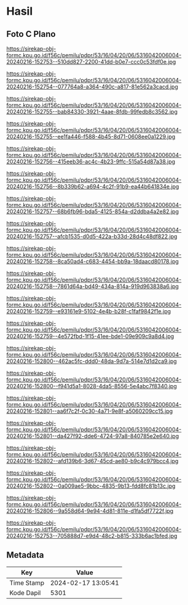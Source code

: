 # Hasil

## Foto C Plano

https://sirekap-obj-formc.kpu.go.id/f56c/pemilu/pdpr/53/16/04/20/06/5316042006004-20240216-152753--510dd827-2200-41dd-b0e7-ccc0c53fdf0e.jpg

https://sirekap-obj-formc.kpu.go.id/f56c/pemilu/pdpr/53/16/04/20/06/5316042006004-20240216-152754--077764a8-a364-490c-a817-81e562a3cacd.jpg

https://sirekap-obj-formc.kpu.go.id/f56c/pemilu/pdpr/53/16/04/20/06/5316042006004-20240216-152755--bab84330-3921-4aae-8fdb-99fedb8c3562.jpg

https://sirekap-obj-formc.kpu.go.id/f56c/pemilu/pdpr/53/16/04/20/06/5316042006004-20240216-152755--ee1fa446-f588-4b45-8d71-0608ee0a1229.jpg

https://sirekap-obj-formc.kpu.go.id/f56c/pemilu/pdpr/53/16/04/20/06/5316042006004-20240216-152756--415eeb36-ac4c-4b23-9ffc-515a54d87a38.jpg

https://sirekap-obj-formc.kpu.go.id/f56c/pemilu/pdpr/53/16/04/20/06/5316042006004-20240216-152756--8b339b62-a694-4c2f-91b9-ea44b641834e.jpg

https://sirekap-obj-formc.kpu.go.id/f56c/pemilu/pdpr/53/16/04/20/06/5316042006004-20240216-152757--68b6fb96-bda5-4125-854a-d2ddba4a2e82.jpg

https://sirekap-obj-formc.kpu.go.id/f56c/pemilu/pdpr/53/16/04/20/06/5316042006004-20240216-152757--afcb1535-d0d5-422a-b33d-28d4c48df822.jpg

https://sirekap-obj-formc.kpu.go.id/f56c/pemilu/pdpr/53/16/04/20/06/5316042006004-20240216-152758--8ca50ad4-c683-4454-bb9a-18daacd80178.jpg

https://sirekap-obj-formc.kpu.go.id/f56c/pemilu/pdpr/53/16/04/20/06/5316042006004-20240216-152758--7861d64a-bd49-434a-814a-919d963838a6.jpg

https://sirekap-obj-formc.kpu.go.id/f56c/pemilu/pdpr/53/16/04/20/06/5316042006004-20240216-152759--e93161e9-5102-4e4b-b28f-c1faf9842f1e.jpg

https://sirekap-obj-formc.kpu.go.id/f56c/pemilu/pdpr/53/16/04/20/06/5316042006004-20240216-152759--4e572fbd-1f15-41ee-bde1-09e909c9a8d4.jpg

https://sirekap-obj-formc.kpu.go.id/f56c/pemilu/pdpr/53/16/04/20/06/5316042006004-20240216-152800--462ac5fc-ddd0-48da-9d7a-514e7d1d2ca9.jpg

https://sirekap-obj-formc.kpu.go.id/f56c/pemilu/pdpr/53/16/04/20/06/5316042006004-20240216-152800--f941d5a1-8028-4da5-8556-5e4abc7f8340.jpg

https://sirekap-obj-formc.kpu.go.id/f56c/pemilu/pdpr/53/16/04/20/06/5316042006004-20240216-152801--aa6f7c2f-0c30-4a71-9e8f-a5060209cc15.jpg

https://sirekap-obj-formc.kpu.go.id/f56c/pemilu/pdpr/53/16/04/20/06/5316042006004-20240216-152801--da427f92-dde6-4724-97a8-840785e2e640.jpg

https://sirekap-obj-formc.kpu.go.id/f56c/pemilu/pdpr/53/16/04/20/06/5316042006004-20240216-152802--afd139b6-3d67-45cd-ae80-b9c4c979bcc4.jpg

https://sirekap-obj-formc.kpu.go.id/f56c/pemilu/pdpr/53/16/04/20/06/5316042006004-20240216-152802--0a009ae5-9bbc-4835-9b13-fdd8fc81b13c.jpg

https://sirekap-obj-formc.kpu.go.id/f56c/pemilu/pdpr/53/16/04/20/06/5316042006004-20240216-152806--9a558d64-9e94-4d81-811e-d1fa5df7722f.jpg

https://sirekap-obj-formc.kpu.go.id/f56c/pemilu/pdpr/53/16/04/20/06/5316042006004-20240216-152753--705888d7-e9d4-48c2-b815-333b6ac1bfed.jpg


## Metadata

| Key        | Value               |
| ---------- | ------------------- |
| Time Stamp | 2024-02-17 13:05:41 |
| Kode Dapil | 5301                |



